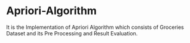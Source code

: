 # Apriori-Algorithm
It is the Implementation of Apriori Algorithm which consists of Groceries Dataset and its Pre Processing and Result Evaluation.
